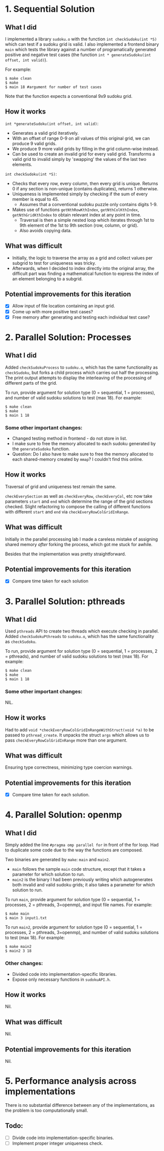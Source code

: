 # 1. Sequential Solution

## What I did 
I implemented a library `sudoku.o` with the function `int checkSudoku(int *S)` which can test if a sudoku grid is valid. I also implemented a frontend binary `main` which tests the library against a number of programatically generated positive and negative test cases (the function `int * generateSudoku(int offset, int valid)`). 

For example:

```
$ make clean
$ make
$ main 18 #argument for number of test cases
```

Note that the function expects a conventional 9x9 sudoku grid. 

## How it works

`int *generateSudoku(int offset, int valid)`: 

- Generates a valid grid iteratively. 
- With an offset of range 0-9 on all values of this original grid, we can produce 9 valid grids. 
- We produce 9 more valid grids by filling in the grid column-wise instead. 
- Can be used to create an invalid grid for every valid grid. Transforms a valid grid to invalid simply by 'swapping' the values of the last two elements. 

`int checkSudoku(int *S)`: 

- Checks that every row, every column, then every grid is unique. Returns 0 if any section is non-unique (contains duplicates), returns 1 otherwise. 
- Uniqueness is implemented simply by checking if the sum of every member is equal to 45.
  - Assumes that a conventional sudoku puzzle only contains digits 1-9.
- Makes use of functions `getNthRowKthIndex`, `getNthColKthIndex`, `getNthGridKthIndex` to obtain relevant index at any point in time. 
  - Traversal is then a simple nested loop which iterates through 1st to 9th element of the 1st to 9th section (row, column, or grid).
  - Also avoids copying data. 

## What was difficult 

- Initially, the logic to traverse the array as a grid and collect values per subgrid to test for uniqueness was tricky. 
- Afterwards, when I decided to index directly into the original array, the difficult part was finding a mathematical function to express the index of an element belonging to a subgrid. 

## Potential improvements for this iteration  
- [X] Allow input of file location containing an input grid.
- [X] Come up with more positive test cases? 
- [X] Free memory after generating and testing each individual test case? 

# 2. Parallel Solution: Processes

## What I did 
Added `checkSudokuProcess` to `sudoku.o`, which has the same functionality as `checkSudoku`, but forks a child process which carries out half the processing. The print output attempts to display the interleaving of the processing of different parts of the grid. 

To run, provide argument for solution type (0 = sequential, 1 = processes), and number of valid sudoku solutions to test (max 18). For example:
```
$ make clean
$ make
$ main 1 18 
```

### Some other important changes: 
- Changed testing method in frontend - do not store in list. 
- I make sure to free the memory allocated to each sudoku generated by the `generateSudoku` function.
- Question: Do I also have to make sure to free the memory allocated to each shared-memory created by `mmap`? I couldn't find this online.

## How it works
Traversal of grid and uniqueness test remain the same. 

`checkEverySection` as well as `checkEveryRow`, `checkEveryCol`, etc now take parameters `start` and `end` which determine the range of the grid sections checked. Slight refactoring to compose the calling of different functions with different `start` and `end` via `checkEveryRowColGridInRange`. 

## What was difficult 
Initially in the parallel processing lab I made a careless mistake of assigning shared memory *after* forking the process, which got me stuck for awhile. 

Besides that the implementation was pretty straightforward. 

## Potential improvements for this iteration  
- [X] Compare time taken for each solution


# 3. Parallel Solution: pthreads

## What I did 
Used `pthreads` API to create two threads which execute checking in parallel. 
Added `checkSudokuPthreads` to `sudoku.o`, which has the same functionality as `checkSudoku`. 

To run, provide argument for solution type (0 = sequential, 1 = processes, 2 = pthreads), and number of valid sudoku solutions to test (max 18). For example:
```
$ make clean
$ make
$ main 1 18 
```

### Some other important changes: 
NIL. 

## How it works
Had to add `void *checkEveryRowColGridInRangeWithStruct(void *a)` to be passed to `pthread_create`. It unpacks the struct `args` which allows us to pass `checkEveryRowColGridInRange` more than one argument. 

## What was difficult 
Ensuring type correctness, minimizing type coercion warnings. 

## Potential improvements for this iteration  
- [X] Compare time taken for each solution.

# 4. Parallel Solution: openmp

## What I did 
Simply added the line `#pragma omp parallel for` in front of the for loop. Had to duplicate some code due to the way the functions are composed.  

Two binaries are generated by `make`: `main` and `main2`. 
- `main` follows the sample `main` code structure, except that it takes a parameter for which solution to run. 
- `main2` is the binary I had been previously writing which autogenerates both invalid and valid sudoku grids; it also takes a parameter for which solution to run. 


To run `main`, provide argument for solution type (0 = sequential, 1 = processes, 2 = pthreads, 3=openmp), and input file names. For example:
```
$ make main
$ main 3 input1.txt
```

To run `main2`, provide argument for solution type (0 = sequential, 1 = processes, 2 = pthreads, 3=openmp), and number of valid sudoku solutions to test (max 18). For example:
```
$ make main2
$ main2 3 18 
```

### Other changes: 
- Divided code into implementation-specific libraries.
- Expose only necessary functions in `sudokuAPI.h`. 

## How it works
Nil. 

## What was difficult 
Nil. 

## Potential improvements for this iteration  
Nil. 

# 5. Performance analysis across implementations
There is no substantial difference between any of the implementations, as the problem is too computationally small. 


## Todo: 
- [ ] Divide code into implementation-specific binaries. 
- [ ] Implement proper integer uniqueness check.